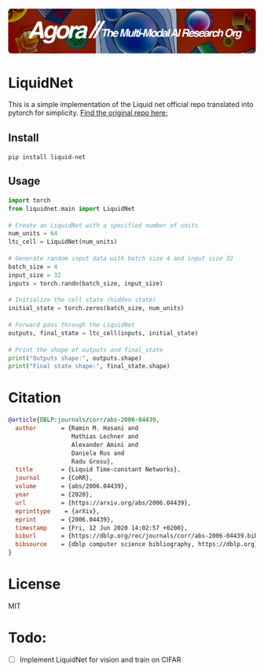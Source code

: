 [![Multi-Modality](agorabanner.png)](https://discord.gg/qUtxnK2NMf)

# LiquidNet
This is a simple implementation of the Liquid net official repo translated into pytorch for simplicity. [Find the original repo here:](https://github.com/raminmh/liquid_time_constant_networks)

## Install
`pip install liquid-net`

## Usage
```python
import torch
from liquidnet.main import LiquidNet

# Create an LiquidNet with a specified number of units
num_units = 64
ltc_cell = LiquidNet(num_units)

# Generate random input data with batch size 4 and input size 32
batch_size = 4
input_size = 32
inputs = torch.randn(batch_size, input_size)

# Initialize the cell state (hidden state)
initial_state = torch.zeros(batch_size, num_units)

# Forward pass through the LiquidNet
outputs, final_state = ltc_cell(inputs, initial_state)

# Print the shape of outputs and final_state
print("Outputs shape:", outputs.shape)
print("Final state shape:", final_state.shape)

```


# Citation
```bibtex
@article{DBLP:journals/corr/abs-2006-04439,
  author       = {Ramin M. Hasani and
                  Mathias Lechner and
                  Alexander Amini and
                  Daniela Rus and
                  Radu Grosu},
  title        = {Liquid Time-constant Networks},
  journal      = {CoRR},
  volume       = {abs/2006.04439},
  year         = {2020},
  url          = {https://arxiv.org/abs/2006.04439},
  eprinttype    = {arXiv},
  eprint       = {2006.04439},
  timestamp    = {Fri, 12 Jun 2020 14:02:57 +0200},
  biburl       = {https://dblp.org/rec/journals/corr/abs-2006-04439.bib},
  bibsource    = {dblp computer science bibliography, https://dblp.org}
}

```


# License
MIT


# Todo:
- [ ] Implement LiquidNet for vision and train on CIFAR
